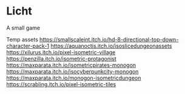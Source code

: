# Licht
A small game

Temp assets
https://smallscaleint.itch.io/hd-8-directional-top-down-character-pack-1
https://aquanoctis.itch.io/isoslicedungeonassets
https://xilurus.itch.io/pixel-isometric-village
https://penzilla.itch.io/isometric-protagonist
https://maxparata.itch.io/isometricpirates-monogon
https://maxparata.itch.io/isocyberpunkcity-monogon
https://maxparata.itch.io/monogon-isometricdungeon
https://scrabling.itch.io/pixel-isometric-tiles


